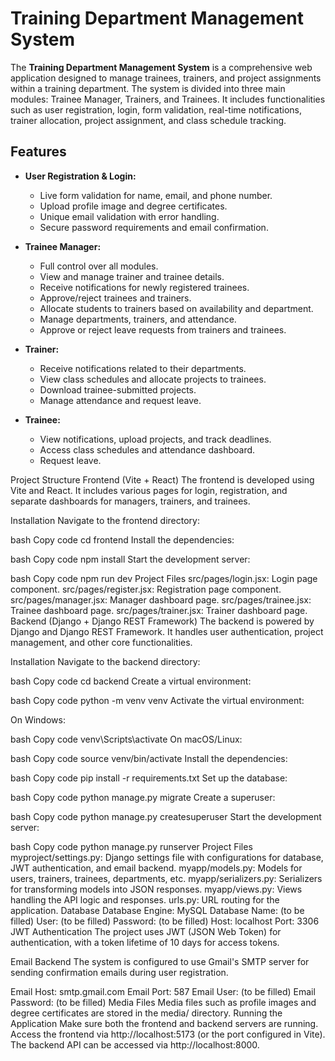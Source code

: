 # Training Department Management System

The **Training Department Management System** is a comprehensive web application designed to manage trainees, trainers, and project assignments within a training department. The system is divided into three main modules: Trainee Manager, Trainers, and Trainees. It includes functionalities such as user registration, login, form validation, real-time notifications, trainer allocation, project assignment, and class schedule tracking.

## Features

- **User Registration & Login:**
  - Live form validation for name, email, and phone number.
  - Upload profile image and degree certificates.
  - Unique email validation with error handling.
  - Secure password requirements and email confirmation.
  
- **Trainee Manager:**
  - Full control over all modules.
  - View and manage trainer and trainee details.
  - Receive notifications for newly registered trainees.
  - Approve/reject trainees and trainers.
  - Allocate students to trainers based on availability and department.
  - Manage departments, trainers, and attendance.
  - Approve or reject leave requests from trainers and trainees.

- **Trainer:**
  - Receive notifications related to their departments.
  - View class schedules and allocate projects to trainees.
  - Download trainee-submitted projects.
  - Manage attendance and request leave.

- **Trainee:**
  - View notifications, upload projects, and track deadlines.
  - Access class schedules and attendance dashboard.
  - Request leave.

Project Structure
Frontend (Vite + React)
The frontend is developed using Vite and React. It includes various pages for login, registration, and separate dashboards for managers, trainers, and trainees.

Installation
Navigate to the frontend directory:

bash
Copy code
cd frontend
Install the dependencies:

bash
Copy code
npm install
Start the development server:

bash
Copy code
npm run dev
Project Files
src/pages/login.jsx: Login page component.
src/pages/register.jsx: Registration page component.
src/pages/manager.jsx: Manager dashboard page.
src/pages/trainee.jsx: Trainee dashboard page.
src/pages/trainer.jsx: Trainer dashboard page.
Backend (Django + Django REST Framework)
The backend is powered by Django and Django REST Framework. It handles user authentication, project management, and other core functionalities.

Installation
Navigate to the backend directory:

bash
Copy code
cd backend
Create a virtual environment:

bash
Copy code
python -m venv venv
Activate the virtual environment:

On Windows:

bash
Copy code
venv\Scripts\activate
On macOS/Linux:

bash
Copy code
source venv/bin/activate
Install the dependencies:

bash
Copy code
pip install -r requirements.txt
Set up the database:

bash
Copy code
python manage.py migrate
Create a superuser:

bash
Copy code
python manage.py createsuperuser
Start the development server:

bash
Copy code
python manage.py runserver
Project Files
myproject/settings.py: Django settings file with configurations for database, JWT authentication, and email backend.
myapp/models.py: Models for users, trainers, trainees, departments, etc.
myapp/serializers.py: Serializers for transforming models into JSON responses.
myapp/views.py: Views handling the API logic and responses.
urls.py: URL routing for the application.
Database
Database Engine: MySQL
Database Name: (to be filled)
User: (to be filled)
Password: (to be filled)
Host: localhost
Port: 3306
JWT Authentication
The project uses JWT (JSON Web Token) for authentication, with a token lifetime of 10 days for access tokens.

Email Backend
The system is configured to use Gmail's SMTP server for sending confirmation emails during user registration.

Email Host: smtp.gmail.com
Email Port: 587
Email User: (to be filled)
Email Password: (to be filled)
Media Files
Media files such as profile images and degree certificates are stored in the media/ directory.
Running the Application
Make sure both the frontend and backend servers are running.
Access the frontend via http://localhost:5173 (or the port configured in Vite).
The backend API can be accessed via http://localhost:8000.
